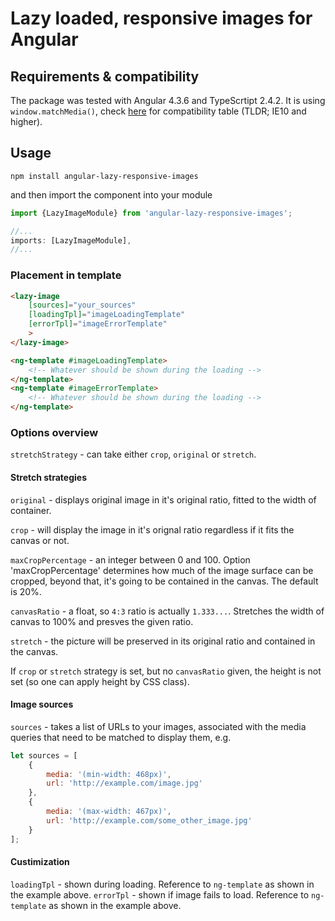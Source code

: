 # Lazy loaded, responsive images for Angular

## Requirements & compatibility

The package was tested with Angular 4.3.6 and TypeScrtipt 2.4.2. It is using `window.matchMedia()`, check [here](http://caniuse.com/#feat=matchmedia) for compatibility table (TLDR; IE10 and higher).

## Usage

`npm install angular-lazy-responsive-images`

and then import the component into your module

```typescript
import {LazyImageModule} from 'angular-lazy-responsive-images';

//...
imports: [LazyImageModule],
//...
```

### Placement in template

```html
<lazy-image
    [sources]="your_sources"
    [loadingTpl]="imageLoadingTemplate"
    [errorTpl]="imageErrorTemplate"
    >
</lazy-image>

<ng-template #imageLoadingTemplate>
    <!-- Whatever should be shown during the loading -->
</ng-template>
<ng-template #imageErrorTemplate>
    <!-- Whatever should be shown during the loading -->
</ng-template>
```

### Options overview

`stretchStrategy` - can take either `crop`, `original` or `stretch`.

#### Stretch strategies

`original` - displays original image in it's original ratio, fitted to the width of container.

`crop` - will display the image in it's orignal ratio regardless if it fits the canvas or not.

`maxCropPercentage` - an integer between 0 and 100. Option 'maxCropPercentage' determines how much of the image surface can be cropped, beyond that, it's going to be contained in the canvas. The default is 20%.

`canvasRatio` - a float, so `4:3` ratio is actually `1.333...`. Stretches the width of canvas to 100% and presves the given ratio.

`stretch` - the picture will be preserved in its original ratio and contained in the canvas.

If `crop` or `stretch` strategy is set, but no `canvasRatio` given, the height is not set (so one can apply height by CSS class).

#### Image sources

`sources` - takes a list of URLs to your images, associated with the media queries that need to be matched to display them, e.g.

```javascript
let sources = [
	{
		media: '(min-width: 468px)',
		url: 'http://example.com/image.jpg'
	},
	{
		media: '(max-width: 467px)',
		url: 'http://example.com/some_other_image.jpg'
	}
];
```

#### Custimization

`loadingTpl` - shown during loading. Reference to `ng-template` as shown in the example above.
`errorTpl` -  shown if image fails to load. Reference to `ng-template` as shown in the example above.

